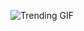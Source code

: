 
<!-- GIF_SECTION -->
![Trending GIF](https://media0.giphy.com/media/v1.Y2lkPThiYjIxNzcycjh5a2Vxa2pqdGY4MXducTg5bHBrbW5vcng0Z3hoemhqczBndnkwcyZlcD12MV9naWZzX3NlYXJjaCZjdD1n/ZVik7pBtu9dNS/giphy.gif)
<!-- END_GIF_SECTION -->
